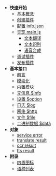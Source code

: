 * **快速开始**
    * [基本概念](plugin/)
    * [创建插件](plugin/quickstart/create.md)
    * [配置 info.json](plugin/quickstart/info.md)
    * [实现 main.js](plugin/quickstart/main.md)
        * [文本翻译](plugin/quickstart/translate.md)
        * [文本识别](plugin/quickstart/ocr.md)
        * [语音合成](plugin/quickstart/tts.md)
    * [调试插件](plugin/quickstart/debug.md)
    * [发布插件](plugin/quickstart/release.md)
* **基本接口**
    * [前言](plugin/api/intro.md)
    * [模块化](plugin/api/module.md)
    * [内置模块](plugin/api/builtin.md)
    * [元信息 $info](plugin/api/info.md)
    * [设置 $option](plugin/api/option.md)
    * [日志 $log](plugin/api/log.md)
    * [网络 $http](plugin/api/http.md)
    * [文件 $file](plugin/api/file.md)
    * [二进制数据 $data](plugin/api/data.md)
* **对象**
    * [service error](plugin/object/serviceerror.md)
    * [translate result](plugin/object/translateresult.md)
    * [ocr result](plugin/object/ocrresult.md)
    * [tts result](plugin/object/ttsresult.md)
* **附录**
    * [内置图标](plugin/addtion/icon.md)
    * [语种列表](plugin/addtion/language.md)
    